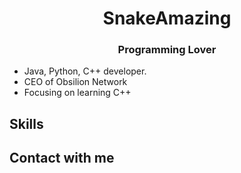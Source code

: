 <h1 align="center"> SnakeAmazing </h1>
<h3 align="center">Programming Lover</h3>

- Java, Python, C++ developer.
- CEO of Obsilion Network 
- Focusing on learning C++

## Skills

## Contact with me
<div align="center">

</div>
